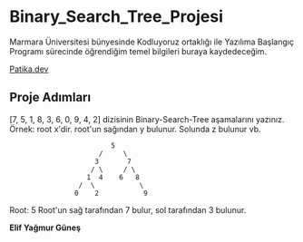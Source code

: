 # Binary_Search_Tree_Projesi
Marmara Üniversitesi bünyesinde Kodluyoruz ortaklığı ile Yazılıma Başlangıç Programı sürecinde öğrendiğim temel bilgileri buraya kaydedeceğim.

[Patika.dev](https://www.patika.dev/tr)

## Proje Adımları

[7, 5, 1, 8, 3, 6, 0, 9, 4, 2] dizisinin Binary-Search-Tree aşamalarını yazınız.
Örnek: root x'dir. root'un sağından y bulunur. Solunda z bulunur vb.

                             5
                          /     \
                         3       7
                        / \     / \
                       1  4    6   8
                     /  \           \
                    0    2           9
                    
                    
Root: 5
Root'un sağ tarafından 7 bulur, sol tarafından 3 bulunur.

**Elif Yağmur Güneş**
